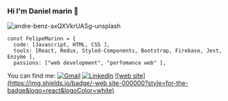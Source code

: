 ### Hi I'm Daniel marin 👋

![andre-benz-axQXVkrUASg-unsplash](https://user-images.githubusercontent.com/74942682/137603640-edbcc71c-1c3a-4d01-9b5b-77d440c88686.jpg)

```
const FelipeMarinn = {
  code: [Javascript, HTML, CSS ],
  tools: [React, Redux, Styled-Components, Bootstrap, Firebase, Jest, Enzyme ],
  passions: ["web development", "perfomance web" ],
```

You can find me: 
[![Gmail](https://img.shields.io/badge/-GMAIL-D14836?style=for-the-badge&logo=gmail&logoColor=white)](mailto:d.maringuisao@gmail.com)
[![LinkedIn](https://img.shields.io/badge/-LINKEDIN-0077B5?style=for-the-badge&logo=linkedin&logoColor=white)](https://www.linkedin.com/in/marin-daniel/)
[![web site](https://img.shields.io/badge/-web site-000000?style=for-the-badge&logo=react&logoColor=white)](https://daniel-marin.netlify.app/)

<!--
**FelipeMarinn/FelipeMarinn** is a ✨ _special_ ✨ repository because its `README.md` (this file) appears on your GitHub profile.

Here are some ideas to get you started:

- 🔭 I’m currently working on ...
- 🌱 I’m currently learning ...
- 👯 I’m looking to collaborate on ...
- 🤔 I’m looking for help with ...
- 💬 Ask me about ...
- 📫 How to reach me: ...
- 😄 Pronouns: ...
- ⚡ Fun fact: ...
-->
